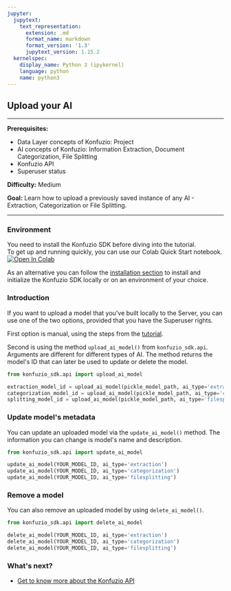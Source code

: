 ```yaml
---
jupyter:
  jupytext:
    text_representation:
      extension: .md
      format_name: markdown
      format_version: '1.3'
      jupytext_version: 1.15.2
  kernelspec:
    display_name: Python 3 (ipykernel)
    language: python
    name: python3
---
```


## Upload your AI

---

**Prerequisites:**

- Data Layer concepts of Konfuzio: Project
- AI concepts of Konfuzio: Information Extraction, Document Categorization, File Splitting
- Konfuzio API
- Superuser status

**Difficulty:** Medium 

**Goal:** Learn how to upload a previously saved instance of any AI - Extraction, Categorization or File Splitting.

---

### Environment
You need to install the Konfuzio SDK before diving into the tutorial. \
To get up and running quickly, you can use our Colab Quick Start notebook. \
<a href="https://colab.research.google.com/github/konfuzio-ai/konfuzio-sdk/blob/master/notebooks/Get_started_with_the_Konfuzio_SDK.ipynb" target="_parent"><img src="https://colab.research.google.com/assets/colab-badge.svg" alt="Open In Colab"/></a>

As an alternative you can follow the [installation section](get_started.html#install-sdk) to install and initialize the Konfuzio SDK locally or on an environment of your choice.

### Introduction

If you want to upload a model that you've built locally to the Server, you can use one of the two options, provided that you have the Superuser rights.

First option is manual, using the steps from the [tutorial](https://help.konfuzio.com/tutorials/migrate-trained-ai-to-an-new-project-to-annotate-documents-faster/index.html#upload-extraction-or-category-ai-to-target-instance).

Second is using the method `upload_ai_model()` from `konfuzio_sdk.api`. Arguments are different for different types of 
AI. The method returns the model's ID that can later be used to update or delete the model.

```python editable=true slideshow={"slide_type": ""} tags=["skip-execution", "nbval-skip"] vscode={"languageId": "plaintext"}
from konfuzio_sdk.api import upload_ai_model

extraction_model_id = upload_ai_model(pickle_model_path, ai_type='extraction', category_id=YOUR_CATEGORY_ID)
categorization_model_id = upload_ai_model(pickle_model_path, ai_type='categorization', project_id=YOUR_PROJECT_ID)
splitting_model_id = upload_ai_model(pickle_model_path, ai_type='filesplitting', project_id=YOUR_PROJECT_ID)
```

### Update model's metadata

You can update an uploaded model via the `update_ai_model()` method. The information you can change is model's name and 
description.


```python editable=true slideshow={"slide_type": ""} tags=["skip-execution", "nbval-skip"]
from konfuzio_sdk.api import update_ai_model

update_ai_model(YOUR_MODEL_ID, ai_type='extraction')
update_ai_model(YOUR_MODEL_ID, ai_type='categorization')
update_ai_model(YOUR_MODEL_ID, ai_type='filesplitting')
```

### Remove a model

You can also remove an uploaded model by using `delete_ai_model()`.

```python editable=true slideshow={"slide_type": ""} tags=["skip-execution", "nbval-skip"]
from konfuzio_sdk.api import delete_ai_model

delete_ai_model(YOUR_MODEL_ID, ai_type='extraction')
delete_ai_model(YOUR_MODEL_ID, ai_type='categorization')
delete_ai_model(YOUR_MODEL_ID, ai_type='filesplitting')
```

### What's next?

- [Get to know more about the Konfuzio API](https://dev.konfuzio.com/web/api-v3.html)
